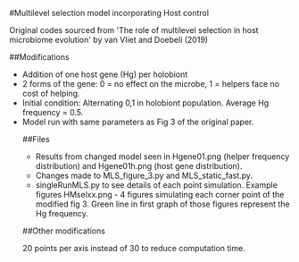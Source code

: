#Multilevel selection model incorporating Host control

Original codes sourced from 'The role of multilevel selection in host microbiome evolution' by van Vliet and Doebeli (2019)

##Modifications

<ul>
  <li>Addition of one host gene (Hg) per holobiont</li>
  <li>2 forms of the gene: 0 = no effect on the microbe, 1 = helpers face no cost of helping.</li>
  <li>Initial condition: Alternating 0,1 in holobiont population. Average Hg frequency = 0.5.</li>
  <li>Model run with same parameters as Fig 3 of the original paper.</li>
<?ul>

##Files

<ul>
  <li> Results from changed model seen in Hgene01.png (helper frequency distribution) and Hgene01h.png (host gene distribution). </li>
  <li>Changes made to MLS_figure_3.py and MLS_static_fast.py.</li>
  <li>singleRunMLS.py to see details of each point simulation. Example figures HMselxx.png - 4 figures simulating each corner point of the modified fig 3. Green line in first graph of those figures represent the Hg frequency.</li>
</ul>

##Other modifications

20 points per axis instead of 30 to reduce computation time.
